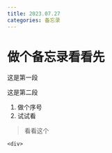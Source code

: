 ```yaml
---
title: 2023.07.27
categories: 备忘录
---
```

# 做个备忘录看看先
这是第一段

这是第二段

1. 做个序号
2. 试试看

> 看看这个

```  
<div>
```

